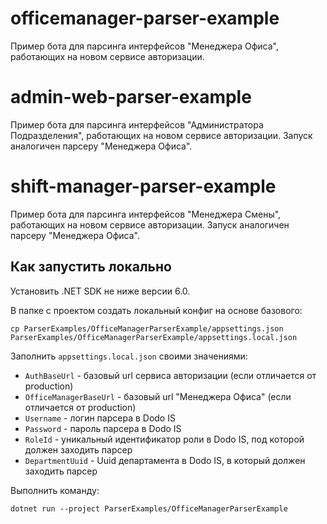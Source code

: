 # officemanager-parser-example

Пример бота для парсинга интерфейсов "Менеджера Офиса", работающих на новом сервисе авторизации.

# admin-web-parser-example

Пример бота для парсинга интерфейсов "Администратора Подразделения", работающих на новом сервисе авторизации.
Запуск аналогичен парсеру "Менеджера Офиса".

# shift-manager-parser-example

Пример бота для парсинга интерфейсов "Менеджера Смены", работающих на новом сервисе авторизации.
Запуск аналогичен парсеру "Менеджера Офиса".

## Как запустить локально

Установить .NET SDK не ниже версии 6.0.

В папке с проектом создать локальный конфиг на основе базового:

```shell
cp ParserExamples/OfficeManagerParserExample/appsettings.json ParserExamples/OfficeManagerParserExample/appsettings.local.json
```

Заполнить `appsettings.local.json` своими значениями:

- `AuthBaseUrl` - базовый url сервиса авторизации (если отличается от production)
- `OfficeManagerBaseUrl` - базовый url "Менеджера Офиса" (если отличается от production)
- `Username` - логин парсера в Dodo IS
- `Password` - пароль парсера в Dodo IS
- `RoleId` - уникальный идентификатор роли в Dodo IS, под которой должен заходить парсер
- `DepartmentUuid` - Uuid департамента в Dodo IS, в который должен заходить парсер

Выполнить команду:

```shell
dotnet run --project ParserExamples/OfficeManagerParserExample
```
